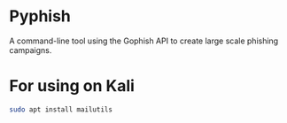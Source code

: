 # Pyphish

A command-line tool using the Gophish API to create large scale phishing campaigns.

# For using on Kali

```bash
sudo apt install mailutils
```

